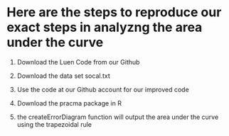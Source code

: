 Here are the steps to reproduce our exact steps in analyzng the area under the curve
===============

1) Download the Luen Code from our Github

2) Download the data set socal.txt

3) Use the code at our Github account for our improved code

4) Download the pracma package in R

5) the createErrorDiagram function will output the area under the curve using the trapezoidal rule

